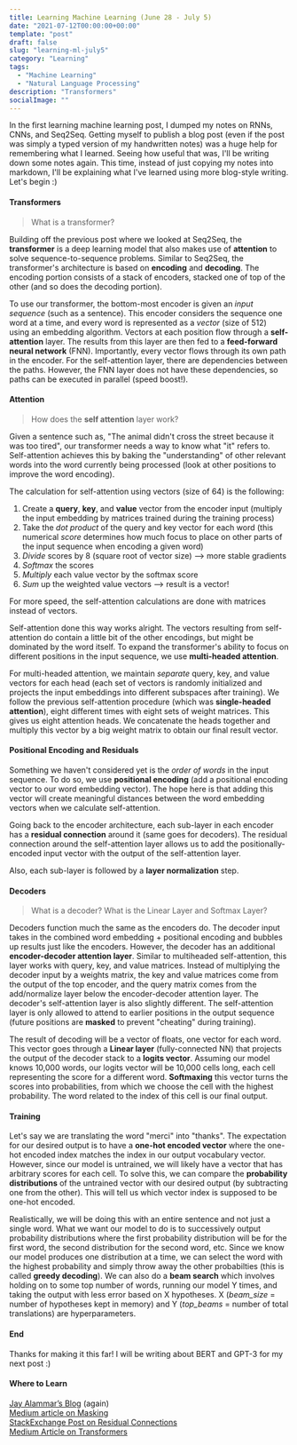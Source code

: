 ```yaml
---
title: Learning Machine Learning (June 28 - July 5) 
date: "2021-07-12T00:00:00+00:00"
template: "post"
draft: false
slug: "learning-ml-july5"
category: "Learning"
tags:
  - "Machine Learning"
  - "Natural Language Processing"
description: "Transformers"
socialImage: ""
---
```


In the first learning machine learning post, I dumped my notes on RNNs, CNNs, and Seq2Seq. Getting myself to publish a blog post (even if the post was simply a typed version of my handwritten notes) was a huge help for remembering what I learned. Seeing how useful that was, I'll be writing down some notes again. This time, instead of just copying my notes into markdown, I'll be explaining what I've learned using more blog-style writing. Let's begin :)

#### Transformers
> What is a transformer?

Building off the previous post where we looked at Seq2Seq, the **transformer** is a deep learning model that also makes use of **attention** to solve sequence-to-sequence problems. Similar to Seq2Seq, the transformer's architecture is based on **encoding** and **decoding**. The encoding portion consists of a stack of encoders, stacked one of top of the other (and so does the decoding portion). 

To use our transformer, the bottom-most encoder is given an *input sequence* (such as a sentence). This encoder considers the sequence one word at a time, and every word is represented as a *vector* (size of 512) using an embedding algorithm. Vectors at each position flow through a **self-attention** layer. The results from this layer are then fed to a **feed-forward neural network** (FNN). Importantly, every vector flows through its own path in the encoder. For the self-attention layer, there are dependencies between the paths. However, the FNN layer does not have these dependencies, so paths can be executed in parallel (speed boost!). 

#### Attention
> How does the **self attention** layer work? 

Given a sentence such as, "The animal didn't cross the street because it was too tired", our transformer needs a way to know what "it" refers to. Self-attention achieves this by baking the "understanding" of other relevant words into the word currently being processed (look at other positions to improve the word encoding). 

The calculation for self-attention using vectors (size of 64) is the following:
1. Create a **query**, **key**, and **value** vector from the encoder input (multiply the input embedding by matrices trained during the training process)
2. Take the *dot product* of the query and key vector for each word (this numerical *score* determines how much focus to place on other parts of the input sequence when encoding a given word)
3. *Divide* scores by 8 (square root of vector size) --> more stable gradients
4. *Softmax* the scores
5. *Multiply* each value vector by the softmax score
6. *Sum* up the weighted value vectors --> result is a vector!

For more speed, the self-attention calculations are done with matrices instead of vectors. 

Self-attention done this way works alright. The vectors resulting from self-attention do contain a little bit of the other encodings, but might be dominated by the word itself. To expand the transformer's ability to focus on different positions in the input sequence, we use **multi-headed attention**. 

For multi-headed attention, we maintain *separate* query, key, and value vectors for each head (each set of vectors is randomly initialized and projects the input embeddings into different subspaces after training). We follow the previous self-attention procedure (which was **single-headed attention**), eight different times with eight sets of weight matrices. This gives us eight attention heads. We concatenate the heads together and multiply this vector by a big weight matrix to obtain our final result vector. 

#### Positional Encoding and Residuals
Something we haven't considered yet is the *order of words* in the input sequence. To do so, we use **positional encoding** (add a positional encoding vector to our word embedding vector). The hope here is that adding this vector will create meaningful distances between the word embedding vectors when we calculate self-attention. 

Going back to the encoder architecture, each sub-layer in each encoder has a **residual connection** around it (same goes for decoders). The residual connection around the self-attention layer allows us to add the positionally-encoded input vector with the output of the self-attention layer. 

Also, each sub-layer is followed by a **layer normalization** step.

#### Decoders
> What is a decoder? What is the Linear Layer and Softmax Layer?

Decoders function much the same as the encoders do. The decoder input takes in the combined word embedding + positional encoding and bubbles up results just like the encoders. However, the decoder has an additional **encoder-decoder attention layer**. Similar to multiheaded self-attention, this layer works with query, key, and value matrices. Instead of multiplying the decoder input by a weights matrix, the key and value matrices come from the output of the top encoder, and the query matrix comes from the add/normalize layer below the encoder-decoder attention layer. The decoder's self-attention layer is also slightly different. The self-attention layer is only allowed to attend to earlier positions in the output sequence (future positions are **masked** to prevent "cheating" during training).

The result of decoding will be a vector of floats, one vector for each word. This vector goes through a **Linear layer** (fully-connected NN) that projects the output of the decoder stack to a **logits vector**. Assuming our model knows 10,000 words, our logits vector will be 10,000 cells long, each cell representing the score for a different word. **Softmaxing** this vector turns the scores into probabilities, from which we choose the cell with the highest probability. The word related to the index of this cell is our final output.

#### Training
Let's say we are translating the word "merci" into "thanks". The expectation for our desired output is to have a **one-hot encoded vector** where the one-hot encoded index matches the index in our output vocabulary vector. However, since our model is untrained, we will likely have a vector that has arbitrary scores for each cell. To solve this, we can compare the **probability distributions** of the untrained vector with our desired output (by subtracting one from the other). This will tell us which vector index is supposed to be one-hot encoded. 

Realistically, we will be doing this with an entire sentence and not just a single word. What we want our model to do is to successively output probability distributions where the first probability distribution will be for the first word, the second distribution for the second word, etc. Since we know our model produces one distribution at a time, we can select the word with the highest probability and simply throw away the other probabilties (this is called **greedy decoding**). We can also do a **beam search** which involves holding on to some top number of words, running our model Y times, and taking the output with less error based on X hypotheses. X (*beam_size* = number of hypotheses kept in memory) and Y (*top_beams* = number of total translations) are hyperparameters. 

#### End

Thanks for making it this far! I will be writing about BERT and GPT-3 for my next post :)

#### Where to Learn
[Jay Alammar’s Blog](https://jalammar.github.io/illustrated-transformer/) (again) \
[Medium article on Masking](https://medium.com/analytics-vidhya/masking-in-transformers-self-attention-mechanism-bad3c9ec235c) \
[StackExchange Post on Residual Connections](https://stats.stackexchange.com/questions/321054/what-are-residual-connections-in-rnns) \
[Medium Article on Transformers](https://towardsdatascience.com/illustrated-guide-to-transformers-step-by-step-explanation-f74876522bc0)